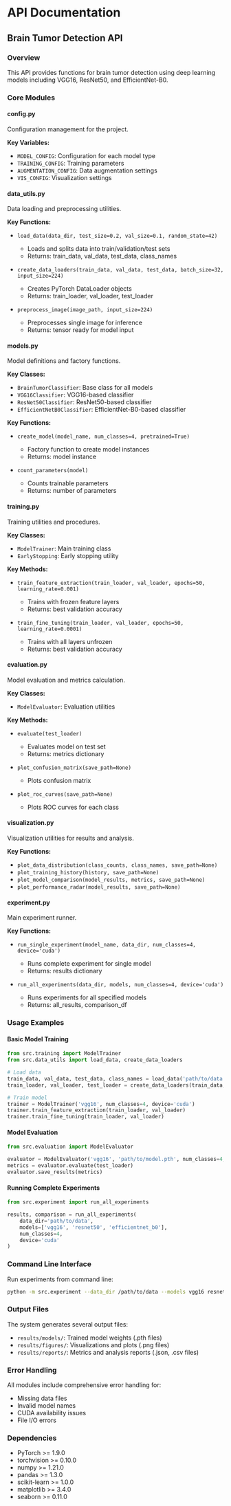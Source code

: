 # API Documentation

## Brain Tumor Detection API

### Overview
This API provides functions for brain tumor detection using deep learning models including VGG16, ResNet50, and EfficientNet-B0.

### Core Modules

#### config.py
Configuration management for the project.

**Key Variables:**
- `MODEL_CONFIG`: Configuration for each model type
- `TRAINING_CONFIG`: Training parameters
- `AUGMENTATION_CONFIG`: Data augmentation settings
- `VIS_CONFIG`: Visualization settings

#### data_utils.py
Data loading and preprocessing utilities.

**Key Functions:**
- `load_data(data_dir, test_size=0.2, val_size=0.1, random_state=42)`
  - Loads and splits data into train/validation/test sets
  - Returns: train_data, val_data, test_data, class_names

- `create_data_loaders(train_data, val_data, test_data, batch_size=32, input_size=224)`
  - Creates PyTorch DataLoader objects
  - Returns: train_loader, val_loader, test_loader

- `preprocess_image(image_path, input_size=224)`
  - Preprocesses single image for inference
  - Returns: tensor ready for model input

#### models.py
Model definitions and factory functions.

**Key Classes:**
- `BrainTumorClassifier`: Base class for all models
- `VGG16Classifier`: VGG16-based classifier
- `ResNet50Classifier`: ResNet50-based classifier
- `EfficientNetB0Classifier`: EfficientNet-B0-based classifier

**Key Functions:**
- `create_model(model_name, num_classes=4, pretrained=True)`
  - Factory function to create model instances
  - Returns: model instance

- `count_parameters(model)`
  - Counts trainable parameters
  - Returns: number of parameters

#### training.py
Training utilities and procedures.

**Key Classes:**
- `ModelTrainer`: Main training class
- `EarlyStopping`: Early stopping utility

**Key Methods:**
- `train_feature_extraction(train_loader, val_loader, epochs=50, learning_rate=0.001)`
  - Trains with frozen feature layers
  - Returns: best validation accuracy

- `train_fine_tuning(train_loader, val_loader, epochs=50, learning_rate=0.0001)`
  - Trains with all layers unfrozen
  - Returns: best validation accuracy

#### evaluation.py
Model evaluation and metrics calculation.

**Key Classes:**
- `ModelEvaluator`: Evaluation utilities

**Key Methods:**
- `evaluate(test_loader)`
  - Evaluates model on test set
  - Returns: metrics dictionary

- `plot_confusion_matrix(save_path=None)`
  - Plots confusion matrix

- `plot_roc_curves(save_path=None)`
  - Plots ROC curves for each class

#### visualization.py
Visualization utilities for results and analysis.

**Key Functions:**
- `plot_data_distribution(class_counts, class_names, save_path=None)`
- `plot_training_history(history, save_path=None)`
- `plot_model_comparison(model_results, metrics, save_path=None)`
- `plot_performance_radar(model_results, save_path=None)`

#### experiment.py
Main experiment runner.

**Key Functions:**
- `run_single_experiment(model_name, data_dir, num_classes=4, device='cuda')`
  - Runs complete experiment for single model
  - Returns: results dictionary

- `run_all_experiments(data_dir, models, num_classes=4, device='cuda')`
  - Runs experiments for all specified models
  - Returns: all_results, comparison_df

### Usage Examples

#### Basic Model Training
```python
from src.training import ModelTrainer
from src.data_utils import load_data, create_data_loaders

# Load data
train_data, val_data, test_data, class_names = load_data('path/to/data')
train_loader, val_loader, test_loader = create_data_loaders(train_data, val_data, test_data)

# Train model
trainer = ModelTrainer('vgg16', num_classes=4, device='cuda')
trainer.train_feature_extraction(train_loader, val_loader)
trainer.train_fine_tuning(train_loader, val_loader)
```

#### Model Evaluation
```python
from src.evaluation import ModelEvaluator

evaluator = ModelEvaluator('vgg16', 'path/to/model.pth', num_classes=4, class_names=class_names)
metrics = evaluator.evaluate(test_loader)
evaluator.save_results(metrics)
```

#### Running Complete Experiments
```python
from src.experiment import run_all_experiments

results, comparison = run_all_experiments(
    data_dir='path/to/data',
    models=['vgg16', 'resnet50', 'efficientnet_b0'],
    num_classes=4,
    device='cuda'
)
```

### Command Line Interface

Run experiments from command line:
```bash
python -m src.experiment --data_dir /path/to/data --models vgg16 resnet50 efficientnet_b0
```

### Output Files

The system generates several output files:
- `results/models/`: Trained model weights (.pth files)
- `results/figures/`: Visualizations and plots (.png files)
- `results/reports/`: Metrics and analysis reports (.json, .csv files)

### Error Handling

All modules include comprehensive error handling for:
- Missing data files
- Invalid model names
- CUDA availability issues
- File I/O errors

### Dependencies

- PyTorch >= 1.9.0
- torchvision >= 0.10.0
- numpy >= 1.21.0
- pandas >= 1.3.0
- scikit-learn >= 1.0.0
- matplotlib >= 3.4.0
- seaborn >= 0.11.0
